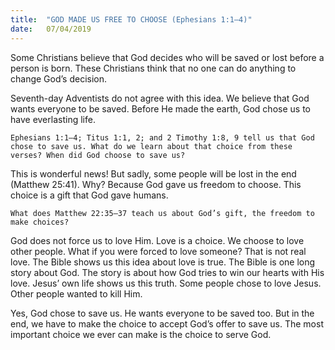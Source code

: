 ```yaml
---
title:  "GOD MADE US FREE TO CHOOSE (Ephesians 1:1–4)"
date:   07/04/2019
---
```


Some Christians believe that God decides who will be saved or lost before a person is born. These Christians think that no one can do anything to change God’s decision.

Seventh-day Adventists do not agree with this idea. We believe that God wants everyone to be saved. Before He made the earth, God chose us to have everlasting life.

`Ephesians 1:1–4; Titus 1:1, 2; and 2 Timothy 1:8, 9 tell us that God chose to save us. What do we learn about that choice from these verses? When did God choose to save us?`

This is wonderful news! But sadly, some people will be lost in the end (Matthew 25:41). Why? Because God gave us freedom to choose. This choice is a gift that God gave humans.

`What does Matthew 22:35–37 teach us about God’s gift, the freedom to make choices?`

God does not force us to love Him. Love is a choice. We choose to love other people. What if you were forced to love someone? That is not real love. The Bible shows us this idea about love is true. The Bible is one long story about God. The story is about how God tries to win our hearts with His love. Jesus’ own life shows us this truth. Some people chose to love Jesus. Other people wanted to kill Him. 

Yes, God chose to save us. He wants everyone to be saved too. But in the end, we have to make the choice to accept God’s offer to save us. The most important choice we ever can make is the choice to serve God.
